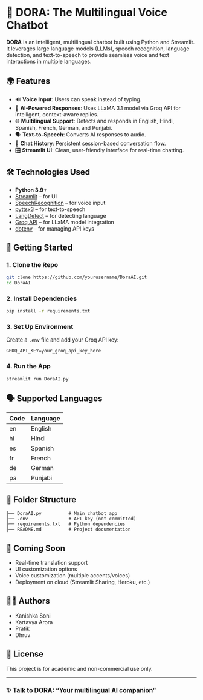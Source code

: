 
# 🤖 DORA: The Multilingual Voice Chatbot

**DORA** is an intelligent, multilingual chatbot built using Python and Streamlit. It leverages large language models (LLMs), speech recognition, language detection, and text-to-speech to provide seamless voice and text interactions in multiple languages.

## 🌍 Features

- 🔊 **Voice Input**: Users can speak instead of typing.
- 🧠 **AI-Powered Responses**: Uses LLaMA 3.1 model via Groq API for intelligent, context-aware replies.
- 🌐 **Multilingual Support**: Detects and responds in English, Hindi, Spanish, French, German, and Punjabi.
- 🗣 **Text-to-Speech**: Converts AI responses to audio.
- 📜 **Chat History**: Persistent session-based conversation flow.
- 🎛 **Streamlit UI**: Clean, user-friendly interface for real-time chatting.

## 🛠 Technologies Used

- **Python 3.9+**
- [Streamlit](https://streamlit.io/) – for UI
- [SpeechRecognition](https://pypi.org/project/SpeechRecognition/) – for voice input
- [pyttsx3](https://pypi.org/project/pyttsx3/) – for text-to-speech
- [LangDetect](https://pypi.org/project/langdetect/) – for detecting language
- [Groq API](https://groq.com/) – for LLaMA model integration
- [dotenv](https://pypi.org/project/python-dotenv/) – for managing API keys

## 🚀 Getting Started

### 1. Clone the Repo
```bash
git clone https://github.com/yourusername/DoraAI.git
cd DoraAI
```

### 2. Install Dependencies
```bash
pip install -r requirements.txt
```

### 3. Set Up Environment
Create a `.env` file and add your Groq API key:
```
GROQ_API_KEY=your_groq_api_key_here
```

### 4. Run the App
```bash
streamlit run DoraAI.py
```

## 🗣 Supported Languages

| Code | Language  |
|------|-----------|
| en   | English   |
| hi   | Hindi     |
| es   | Spanish   |
| fr   | French    |
| de   | German    |
| pa   | Punjabi   |

## 📌 Folder Structure

```
├── DoraAI.py          # Main chatbot app
├── .env               # API key (not committed)
├── requirements.txt   # Python dependencies
├── README.md          # Project documentation
```

## 🧪 Coming Soon

- Real-time translation support
- UI customization options
- Voice customization (multiple accents/voices)
- Deployment on cloud (Streamlit Sharing, Heroku, etc.)

## 👨‍💻 Authors

- Kanishka Soni
- Kartavya Arora
- Pratik
- Dhruv

## 📜 License

This project is for academic and non-commercial use only.

---

### ✨ Talk to DORA: “Your multilingual AI companion”

